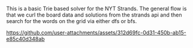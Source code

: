This is a basic Trie based solver for the NYT Strands. The general flow is that we curl the board data and solutions from the strands api and then search for the words on the grid via either dfs or bfs.


https://github.com/user-attachments/assets/312d69fc-0d31-450b-ab15-e85c40d348ab
